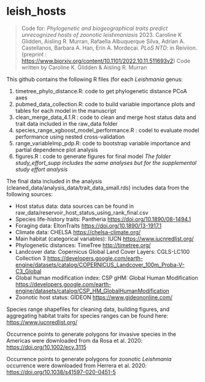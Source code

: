 # leish_hosts
> Code for: *Phylogenetic and biogeographical traits predict unrecognized hosts of zoonotic leishmaniasis* 2023. Caroline K Glidden, Aisling R. Murran, Rafaella Albuquerque Silva, Adrian A. Castellanos,  Barbara A. Han, Erin A. Mordecai. *PLoS NTD*: in Reiviion. (preprint : https://www.biorxiv.org/content/10.1101/2022.10.11.511693v2)
> Code written by Caroline K. Glidden & Aisling R. Murran

This github contains the following R files (for each *Leishmania* genus:

1. timetree_phylo_distance.R: code to get phylogenetic distance PCoA axes
2. pubmed_data_collection.R: code to build variable importance plots and tables for each model in the manuscript
3. clean_merge_data_4.1.R : code to clean and merge host status data and trait data included in the raw_data folder
4. species_range_xgboost_model_performance.R : codel to evaluate model performance using nested cross-validation
5. range_variableImp_pdp.R: code to bootstrap variable importance and partial dependence plot analysis
6. figures.R : code to generate figures for final model
 *The folder study_effort_supp includes the same analyses but for the supplemental study effort analysis*

The final data included in the analysis (cleaned_data/analysis_data/trait_data_small.rds) includes data from the following sources: 

* Host status data: data sources can be found in raw_data/reservoir_host_status_using_rank_final.csv
* Species life-history traits: Pantheria https://doi.org/10.1890/08-1494.1
* Foraging data: EltonTraits https://doi.org/10.1890/13-1917.1
* Climate data: CHELSA https://chelsa-climate.org/
* Main habitat (categorical variables): IUCN https://www.iucnredlist.org/
* Phylogenetic distances: TimeTree http://timetree.org/
* Landcover data: Copernicus Global Land Cover Layers: CGLS-LC100 Collection 3 https://developers.google.com/earth-engine/datasets/catalog/COPERNICUS_Landcover_100m_Proba-V-C3_Global
* Global human modification index: CSP gHM: Global Human Modification https://developers.google.com/earth-engine/datasets/catalog/CSP_HM_GlobalHumanModification
* Zoonotic host status: GIDEON https://www.gideononline.com/
 
 Species range shapefiles for cleaning data, building figures, and aggregating habitat traits for species ranges can be found here: https://www.iucnredlist.org/
 

 
 Occurrence points to generate polygons for invasive species in the Americas were downloaded from da Rosa et al. 2020:  https://doi.org/10.1002/ecy.3115



Occurrence points to generate polygons for zoonotic *Leishmania* occurrence were downloaded from Herrera et al. 2020: https://doi.org/10.1038/s41597-020-0451-5

